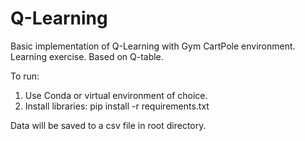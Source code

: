 # Q-Learning

Basic implementation of Q-Learning with Gym CartPole environment. 
Learning exercise.
Based on Q-table.

To run:

1. Use Conda or virtual environment of choice.
2. Install libraries: pip install -r requirements.txt

Data will be saved to a csv file in root directory.

